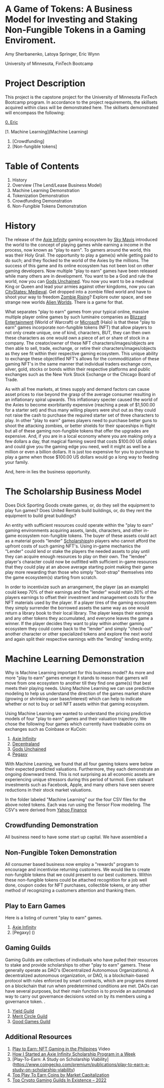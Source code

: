 # A Game of Tokens: A Business Model for Investing and Staking Non-Fungible Tokens in a Gaming Enviroment.

Amy Sherbanenko, 
Latoya Springer,
Eric Wynn 

University of Minnesota, FinTech Bootcamp


# Project Description
This project is the capstone project for the University of Minnesota FinTech Bootcamp program. In accordance to the project requirements, the skillsets acquired within class will be demonstrated here. The skillsets demonstrated will encompass the following:

[0. Eric](Eric)

[1. Machine Learning](Machine Learning)
1. [Crowdfunding]
1. [Non-fungible tokens]
 

# Table of Contents
1. History
2. Overview (The Lend/Lease Business Model) 
3. Machine Learning Demonstration
4. Tokenization Demonstration
5. Crowdfunding Demonstration
6. Non-Fungible Tokens Demonstration



# History 
The release of the [Axie Infinity]() gaming ecosystem by [Sky Mavis]() introduced the world to the concept of playing games while earning a income in the process, now known as "play to earn". To gamers around the world, this was their Holy Grail. The opportunity to play a game(s) while getting paid to do such; and they flocked to the world of the Axies by the millions. The success of this game and its online ecosystem has not been lost on other gaming developers. Now multiple "play to earn" games have been released while many others are in development. You want to be a God and rule the world, now you can [Gods Unchained](). You now you want to be a medieval King or Queen and lead your armies against other kingdoms, now you can [CityStates: Medieval](). Get dropped into a zombie filled world and have to shoot your way to freedom [Zombie Rising]()? Explore outer space, and see strange new worlds [Alien Worlds](). There is a game for that.

What separates "play to earn" games from your typical online, massive multiple player online games by such luminaire companies as [Blizzard Entertainment]() (World of Warcraft) or [Microsoft]() (Halo) is that these "play to earn" games incorporate non-fungible tokens (NFT) that allow players to not only create unique, one of kind, characters, BUT, they can then own these characters as one would own a piece of art or share of stock in a company. The creator/owner of these NFT characters/images/objects are then able to sell, trade, exchange, or retire their characters/images/objects as they see fit within their respective gaming ecosystem. This unique ability to exchange these objectified NFT's allows for the commoditization of these gaming NFT's in the same manner that individual traders exchange corn, silver, gold, stocks or bonds within their respective platforms and public exchanges such as the New York Stock Exchange or the Chicago Board of Trade. 

As with all free markets, at times supply and demand factors can cause asset prices to rise beyond the grasp of the average consumer resulting in an inflationary spiral upwards. This inflationary specter caused the world of the Axies to become exorbitantly expensive (reaching a peak of $1,500.00 for a starter set) and thus many willing players were shut out as they could not raise the cash to purchase the required starter set of three characters to play. In other "play to earn" games players need to purchase better guns to shoot the attacking zombies, or better shields for their spaceships in flight but all of these gaming non-fungible tokens that offer the upgrades are expensive. And, if you are in a local economy where you are making only a few dollars a day, that magical flaming sword that costs $100.00 US dollars and could give you the gaming edge you need, well it might as well be a million or even a billion dollars. It is just too expensive for you to purchase to play a game when those $100.00 US dollars would go a long way to feeding your family.

And, here-in lies the business opportunity.

# The Scholarship Business Model
Does Dick Sporting Goods create games, or, do they sell the equipment to play fun games?
Does United Rentals build buildings, or, do they rent the equipment to build great buildings?

An entity with sufficient resources could operate within the "play to earn" gaming environments acquiring assets, lands, characters, and other in-game ecosystem non-fungible tokens. The buyer of these assets could act as a material goods "lender" [Scholarships](https://medium.com/yield-guild-games/yield-guild-explains-play-to-earn-and-scholarships-bb1e097c2a61)to players who cannot afford the upfront costs of such gaming NFT's. Using in-game mechanics the "Lender" could lend or stake the players the needed assets to play until they can acquire enough resources to play on their own. The "lendee" player's character could now be outfitted with sufficient in-game resources that they could play at an above average starting point making their game play more rewarding than those who simply "boot-strap" themselves into the game ecosystem(s) starting from scratch. 

In order to incentivize such an arrangement, the player (as an example) could keep 70% of their earnings and the "lender" would retain 30% of the players earnings to offset their investment and management costs for the NFT materials used by the player. If a player tires of the gaming ecosystem they simply surrender the borrowed assets the same way as one would return a library book to their local library. The player keeps their earnings and any other tokens they accumulated, and everyone leaves the game a winner. If the player decides they want to play within another gaming ecosystem they could come back to the "lender" and simply "check-out" another character or other specialized tokens and explore the next world and again split their respective earnings with the "lending" lending entity.



# Machine Learning Demonstration
Why is Machine Learning important for this business model? As more and more "play to earn" games emerge it stands to reason that gamers will move from one ecosystem to another till they find one game(s) that best meets their playing needs. Using Machine Learning we can use predictive modeling to help us understand the direction of the games market share (growing or shrinking user base/interest) which can help to indicate whether or not to buy or sell NFT assets within that gaming ecosystem. 

Using Machine Learning we wanted to understand the pricing predictive models of four "play to earn" games and their valuation trajectory. We chose the following four games which currently have tradeable coins on exchanges such as Coinbase or KuCoin:
1. [Axie Infinity](https://axieinfinity.com/)
2. [Decentraland]()
3. [Gods Unchained]()
4. [Pegaxy]()

With Machine Learning, we found that all four gaming tokens were below their expected predicted valuations. Furthermore, they each demonstrate an ongoing downward trend. This is not surprising as all economic assets are experiencing unique stressors during this period of turmoil. Even stalwart investments such as Facebook, Apple, and many others have seen severe reductions in their stock market valuations. 

In the folder labeled "Machine Learning" our the four CSV files for the above noted tokens.  Each was run using the Tensor Flow modeling. The CSV's were derived from [Yahoo Finance]()



## Crowdfunding Demonstration
All business need to have some start up capital. We have assembled a 

## Non-Fungible Token Demonstration
All consumer based business now employ a "rewards" program to encourage and incentivise returning customers. We would like to create non-fungible tokens that we could present to our best customers. Within these non-fungible tokens could be attached recognition for a job well done, coupon codes for NFT purchases, collectible tokens, or any other method of recognizing a customers attention and thanking them.

## Play to Earn Games
Here is a listing of current "play to earn" games.

1. [Axie Infinity]() 
2. [Pegaxy] () 


## Gaming Guilds
Gaming Guilds are collectives of indivduals who have pulled their resources to stake and provide scholarships to other "play to earn" gamers. These generally operate as DAO's (Decentralized Autonomous Organizations). A decentralized autonomous organization, or DAO, is a blockchain-based protocol with rules enforced by smart contracts, which are programs stored on a blockchain that run when predetermined conditions are met. DAOs can have several purposes, but their main function is to provide an automated way to carry out governance decisions voted on by its members using a governance token. .

1. [Yield Guild](https://yieldguild.io/)
2. [Merit Circle Guild](https://meritcircle.io/)
3. [Good Games Guild](https://goodgamesguild.com/)

## Additional Resources
1. [Play to Earn: NFT Gaming in the Philipines](https://www.youtube.com/watch?v=Yo-BrASMHU4) Video
2. [How I Started an Axie Infinity Scholarship Program in a Week](https://momentranks.com/blog/how-i-started-an-axie-infinity-scholarship-program-in-a-week)
3. [Play-To-Earn: A Study on Scholarship Viability] (https://www.coingecko.com/premium/publications/play-to-earn-a-study-on-scholarship-viability)
4. [Top Play To Earn Coins by Market Capitalization](https://www.coingecko.com/en/categories/play-to-earn)
5. [Top Crypto Gaming Guilds In Existence – 2022](https://defi-planet.com/2022/05/top-crypto-gaming-guilds-in-existence-2022/)
